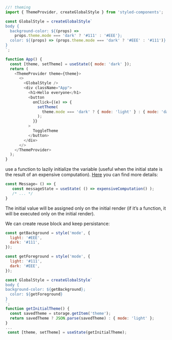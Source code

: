 ```js
//! theming
import { ThemeProvider, createGlobalStyle } from 'styled-components';

const GlobalStyle = createGlobalStyle`
body {
  background-color: ${(props) =>
    props.theme.mode === 'dark' ? '#111' : '#EEE'};
  color: ${(props) => (props.theme.mode === 'dark' ? '#EEE' : '#111')}
}
`;

function App() {
  const [theme, setTheme] = useState({ mode: 'dark' });
  return (
    <ThemeProvider theme={theme}>
      <>
        <GlobalStyle />
        <div className="App">
          <h1>Hello everyone</h1>
          <button
            onClick={(e) => {
              setTheme(
                theme.mode === 'dark' ? { mode: 'light' } : { mode: 'dark' }
              );
            }}
          >
            ToggleTheme
          </button>
        </div>
      </>
    </ThemeProvider>
  );
}
```

use a function to lazily initialize the variable (useful when the initial state is the result of an expensive computation). [Here](https://blog.logrocket.com/a-guide-to-usestate-in-react-ecb9952e406c/) you can find more details:
```js
const Message= () => {
   const messageState = useState( () => expensiveComputation() );
   /* ... */
}
```

The initial value will be assigned only on the initial render (if it’s a function, it will be executed only on the initial render).

We can create reuse block and keep persistance:
```js
const getBackground = style('mode', {
  light: '#EEE',
  dark: '#111',
});

const getForeground = style('mode', {
  light: '#111',
  dark: '#EEE',
});

const GlobalStyle = createGlobalStyle`
body {
background-color: ${getBackground};
  color: ${getForeground}
}
`;
function getInitialTheme() {
  const savedTheme = storage.getItem('theme');
  return savedTheme ? JSON.parse(savedTheme) : { mode: 'light' };
}
...
 const [theme, setTheme] = useState(getInitialTheme);
```



